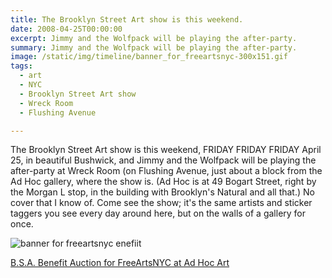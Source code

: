```yaml
---
title: The Brooklyn Street Art show is this weekend.
date: 2008-04-25T00:00:00
excerpt: Jimmy and the Wolfpack will be playing the after-party.
summary: Jimmy and the Wolfpack will be playing the after-party.
image: /static/img/timeline/banner_for_freeartsnyc-300x151.gif
tags:
  - art
  - NYC
  - Brooklyn Street Art show
  - Wreck Room
  - Flushing Avenue

---
```


The Brooklyn Street Art show is this weekend, FRIDAY FRIDAY FRIDAY April 25, in beautiful Bushwick, and Jimmy and the Wolfpack will be playing the after-party at Wreck Room (on Flushing Avenue, just about a block from the Ad Hoc gallery, where the show is. (Ad Hoc is at 49 Bogart Street, right by the Morgan L stop, in the building with Brooklyn's Natural and all that.) No cover that I know of. Come see the show; it's the same artists and sticker taggers you see every day around here, but on the walls of a gallery for once.

![banner for freeartsnyc enefiit](/static/img/timeline/banner_for_freeartsnyc-300x151.gif)

[B.S.A. Benefit Auction for FreeArtsNYC at Ad Hoc Art](https://www.brooklynstreetart.com/2008/04/02/bsa-benefit-auction-for-freeartsnyc-at-ad-hoc-art/)